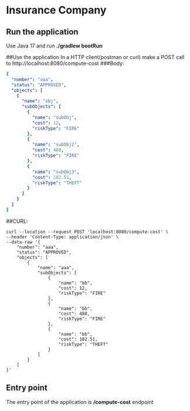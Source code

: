 # Insurance Company

## Run the application
Use Java 17 and run
**./gradlew bootRun**

##Use the application
In a HTTP client(postman or curl) make a POST call to http://localhost:8080/compute-cost 
###Body:
```yaml
{
  "number": "aaa",
  "status": "APPROVED",
  "objects": [
    {
      "name": "obj",
      "subObjects": [
        {
          "name": "subObj",
          "cost": 12,
          "riskType": "FIRE"
        },
        {
          "name": "subObj2",
          "cost": 488,
          "riskType": "FIRE"
        },
        {
          "name": "subObj3",
          "cost": 102.51,
          "riskType": "THEFT"
        }
      ]
    }
  ]
}
```

##CURL:
```shell
curl --location --request POST 'localhost:8080/compute-cost' \
--header 'Content-Type: application/json' \
--data-raw '{
    "number": "aaa",
    "status": "APPROVED",
    "objects": [
        {
            "name": "aaa",
            "subObjects": [
                {
                    "name": "bb",
                    "cost": 12,
                    "riskType": "FIRE"
                },
                {
                    "name": "bb",
                    "cost": 488,
                    "riskType": "FIRE"
                },
                {
                    "name": "bb",
                    "cost": 102.51,
                    "riskType": "THEFT"
                }
            ]
        }
    ]
}'
```
## Entry point
The entry point of the application is **/compute-cost** endpoint 

